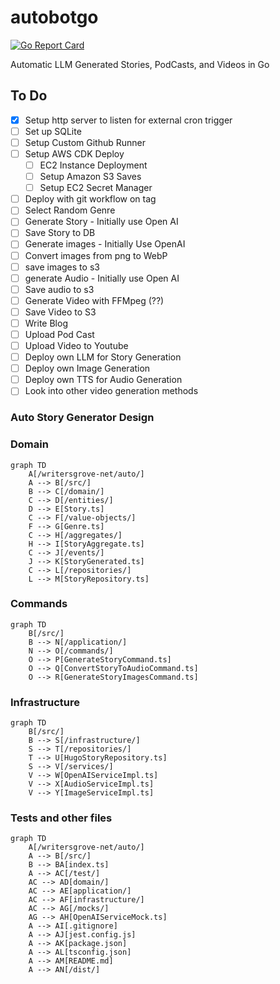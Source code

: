 # autobotgo

[![Go Report Card](https://goreportcard.com/badge/github.com/StevenDStanton/autobotgo)](https://goreportcard.com/report/github.com/StevenDStanton/autobotgo)

Automatic LLM Generated Stories, PodCasts, and Videos in Go

## To Do

- [x] Setup http server to listen for external cron trigger
- [ ] Set up SQLite
- [ ] Setup Custom Github Runner
- [ ] Setup AWS CDK Deploy
  - [ ] EC2 Instance Deployment
  - [ ] Setup Amazon S3 Saves
  - [ ] Setup EC2 Secret Manager
- [ ] Deploy with git workflow on tag
- [ ] Select Random Genre
- [ ] Generate Story - Initially use Open AI
- [ ] Save Story to DB
- [ ] Generate images - Initially Use OpenAI
- [ ] Convert images from png to WebP
- [ ] save images to s3
- [ ] generate Audio - Initially use Open AI
- [ ] Save audio to s3
- [ ] Generate Video with FFMpeg (??)
- [ ] Save Video to S3
- [ ] Write Blog
- [ ] Upload Pod Cast
- [ ] Upload Video to Youtube
- [ ] Deploy own LLM for Story Generation
- [ ] Deploy own Image Generation
- [ ] Deploy own TTS for Audio Generation
- [ ] Look into other video generation methods

### Auto Story Generator Design

### Domain

```mermaid
graph TD
    A[/writersgrove-net/auto/]
    A --> B[/src/]
    B --> C[/domain/]
    C --> D[/entities/]
    D --> E[Story.ts]
    C --> F[/value-objects/]
    F --> G[Genre.ts]
    C --> H[/aggregates/]
    H --> I[StoryAggregate.ts]
    C --> J[/events/]
    J --> K[StoryGenerated.ts]
    C --> L[/repositories/]
    L --> M[StoryRepository.ts]

```

### Commands

```mermaid
graph TD
    B[/src/]
    B --> N[/application/]
    N --> O[/commands/]
    O --> P[GenerateStoryCommand.ts]
    O --> Q[ConvertStoryToAudioCommand.ts]
    O --> R[GenerateStoryImagesCommand.ts]
```

### Infrastructure

```mermaid
graph TD
    B[/src/]
    B --> S[/infrastructure/]
    S --> T[/repositories/]
    T --> U[HugoStoryRepository.ts]
    S --> V[/services/]
    V --> W[OpenAIServiceImpl.ts]
    V --> X[AudioServiceImpl.ts]
    V --> Y[ImageServiceImpl.ts]

```

### Tests and other files

```mermaid
graph TD
    A[/writersgrove-net/auto/]
    A --> B[/src/]
    B --> BA[index.ts]
    A --> AC[/test/]
    AC --> AD[domain/]
    AC --> AE[application/]
    AC --> AF[infrastructure/]
    AC --> AG[/mocks/]
    AG --> AH[OpenAIServiceMock.ts]
    A --> AI[.gitignore]
    A --> AJ[jest.config.js]
    A --> AK[package.json]
    A --> AL[tsconfig.json]
    A --> AM[README.md]
    A --> AN[/dist/]
```
